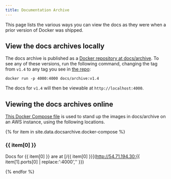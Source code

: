 ```yaml
---
title: Documentation Archive
---
```


This page lists the various ways you can view the docs as they were when a
prior version of Docker was shipped.

## View the docs archives locally

The docs archive is published as a [Docker repository at docs/archive](https://hub.docker.com/r/docs/archive/tags/).
To see any of these versions, run the following command, changing
the tag from `v1.4` to any tag you see in [the repo](https://hub.docker.com/r/docs/archive/tags/):

```shell
docker run -p 4000:4000 docs/archive:v1.4
```

The docs for `v1.4` will then be viewable at `http://localhost:4000`.

## Viewing the docs archives online

[This Docker Compose file](https://github.com/docker/docker.github.io/blob/master/_data/docsarchive/docker-compose.yml)
is used to stand up the images in docs/archive on an AWS instance, using the
following locations.

{% for item in site.data.docsarchive.docker-compose %}

### {{ item[0] }}

Docs for {{ item[0] }} are at [/{{ item[0] }}](http://54.71.194.30:{{ item[1].ports[0] | replace:':4000','' }})

{% endfor %}
